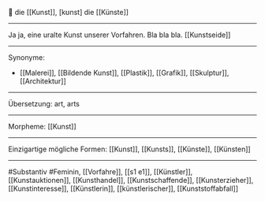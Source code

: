 🔴 die [[Kunst]], [kʊnst]
die [[Künste]]

---
Ja ja, eine uralte Kunst unserer Vorfahren. Bla bla bla.
[[Kunstseide]]


---
Synonyme:
- [[Malerei]], [[Bildende Kunst]], [[Plastik]], [[Grafik]], [[Skulptur]], [[Architektur]]

---
Übersetzung: art, arts

---
Morpheme:
[[Kunst]]

---
Einzigartige mögliche Formen: [[Kunst]], [[Kunsts]], [[Künste]], [[Künsten]]

---
#Substantiv #Feminin, [[Vorfahre]], [[s1 e1]], [[Künstler]], [[Kunstauktionen]], [[Kunsthandel]], [[Kunstschaffende]], [[Kunsterzieher]], [[Kunstinteresse]], [[Künstlerin]], [[künstlerischer]], [[Kunststoffabfall]]